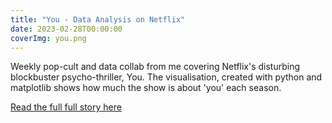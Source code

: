 ```yaml
---
title: "You - Data Analysis on Netflix"
date: 2023-02-28T00:00:00
coverImg: you.png
---
```


Weekly pop-cult and data collab from me covering Netflix's disturbing blockbuster psycho-thriller, You. The visualisation, created with python and matplotlib shows how much the show is about 'you' each season.

<!--more-->


[Read the full full story here](https://www.linkedin.com/posts/milan-janosov_visualisation-python-matplotlib-activity-7047462622253785089-L3DR/?utm_source=share&utm_medium=member_ios)
